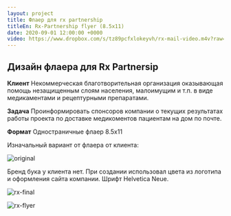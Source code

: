 ```yaml
---
layout: project
title: Флаер для rx partnership
titleEn: Rx-Partnership flyer (8.5x11)
date: 2020-09-01 12:00:00 +0000
video: https://www.dropbox.com/s/tz89pcfxlokeyvh/rx-mail-video.m4v?raw=1
--- 
```


## <span class="mark">Дизайн флаера для Rx Partnersip</span>

**Клиент**
Некоммерческая благотворительная организация оказывающая помощь незащищенным слоям населения, малоимущим и т.п. в виде медикаментами и рецептурными препаратами.

**Задача**
Проинформировать спонсоров компании о текущих результатах работы проекта по доставке медикоментов пациентам на дом по почте.

**Формат**
Одностраничные флаер 8.5x11

Изначальный вариант от флаера от клиента:

![original](https://www.dropbox.com/s/27ql5uqw150m65g/original.jpg?raw=1)

Бренд бука у клиента нет. При создании использовал цвета из логотипа и оформления сайта компании. Шрифт Helvetica Neue.

![rx-final](https://www.dropbox.com/s/333pdxw3i99akkw/rx-final.jpg?raw=1)

![rx-flyer](https://www.dropbox.com/s/som6yawficgx47g/rx-flyer.jpg?raw=1)
